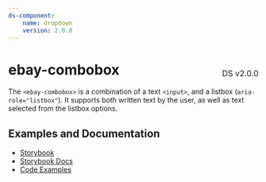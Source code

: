 ```yaml
---
ds-component:
    name: dropdown
    version: 2.0.0
---
```


<h1 style="display: flex; justify-content: space-between; align-items: center;">
    <span>
        ebay-combobox
    </span>
    <span style="font-weight: normal; font-size: medium; margin-bottom: -15px;">
        DS v2.0.0
    </span>
</h1>

The `<ebay-combobox>` is a combination of a text `<input>`, and a listbox (`aria-role="listbox"`). It supports both written text by the user, as well as text selected from the listbox options.

## Examples and Documentation

-   [Storybook](https://ebay.github.io/ebayui-core/?path=/story/form-input-ebay-combobox)
-   [Storybook Docs](https://ebay.github.io/ebayui-core/?path=/docs/form-input-ebay-combobox)
-   [Code Examples](https://github.com/eBay/ebayui-core/tree/master/src/components/ebay-combobox/examples)
